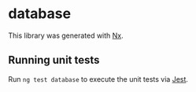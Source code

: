 # database

This library was generated with [Nx](https://nx.dev).

## Running unit tests

Run `ng test database` to execute the unit tests via [Jest](https://jestjs.io).
